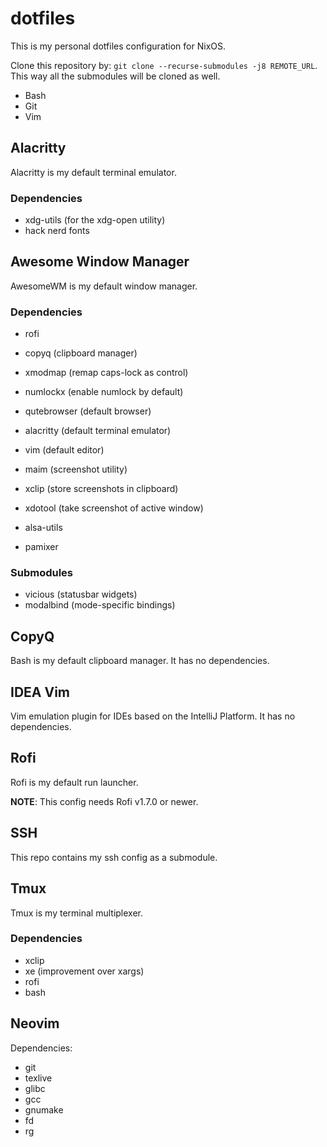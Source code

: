 # dotfiles

This is my personal dotfiles configuration for NixOS.

Clone this repository by: `git clone --recurse-submodules -j8 REMOTE_URL`.
This way all the submodules will be cloned as well.

+ Bash
+ Git
+ Vim

## Alacritty

Alacritty is my default terminal emulator.

### Dependencies

+ xdg-utils (for the xdg-open utility)
+ hack nerd fonts

## Awesome Window Manager

AwesomeWM is my default window manager.

### Dependencies

+ rofi
+ copyq (clipboard manager)
+ xmodmap (remap caps-lock as control)
+ numlockx (enable numlock by default)
+ qutebrowser (default browser)
+ alacritty (default terminal emulator)
+ vim (default editor)
+ maim (screenshot utility)
+ xclip (store screenshots in clipboard)
+ xdotool (take screenshot of active window)

+ alsa-utils
+ pamixer

### Submodules

+ vicious (statusbar widgets)
+ modalbind (mode-specific bindings)

## CopyQ

Bash is my default clipboard manager. It has no dependencies.

## IDEA Vim

Vim emulation plugin for IDEs based on the IntelliJ Platform.
It has no dependencies.

## Rofi

Rofi is my default run launcher.

**NOTE**: This config needs Rofi v1.7.0 or newer.

## SSH

This repo contains my ssh config as a submodule.

## Tmux

Tmux is my terminal multiplexer.

### Dependencies

+ xclip
+ xe (improvement over xargs)
+ rofi
+ bash

## Neovim

Dependencies:

+ git
+ texlive
+ glibc
+ gcc
+ gnumake
+ fd
+ rg
